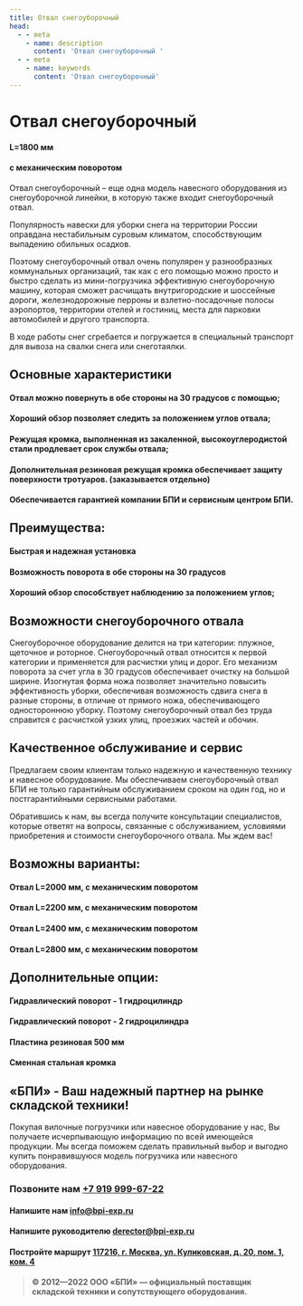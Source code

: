 ```yaml
---
title: Отвал снегоуборочный
head:
  - - meta
    - name: description
      content: 'Отвал снегоуборочный '
  - - meta
    - name: keywords 
      content: 'Отвал снегоуборочный'
---
```


# Отвал снегоуборочный

#### L=1800 мм
#### с механическим поворотом

Отвал снегоуборочный – еще одна модель навесного оборудования из снегоуборочной линейки, в которую также входит снегоуборочный отвал. 

Популярность навески для уборки снега на территории России оправдана нестабильным суровым климатом, способствующим выпадению обильных осадков. 

Поэтому снегоуборочный отвал очень популярен у разнообразных коммунальных организаций, так как с его помощью можно просто и быстро сделать из мини-погрузчика эффективную снегоуборочную машину, которая сможет расчищать внутригородские и шоссейные дороги, железнодорожные перроны и взлетно-посадочные полосы аэропортов, территории отелей и гостиниц, места для парковки автомобилей и другого транспорта.

В ходе работы снег сгребается и погружается в специальный транспорт для вывоза на свалки снега или снеготаялки.

## Основные характеристики

#### Отвал можно повернуть в обе стороны на 30 градусов с помощью;
#### Хороший обзор позволяет следить за положением углов отвала;
#### Режущая кромка, выполненная из закаленной, высокоуглеродистой стали продлевает срок службы отвала;
#### Дополнительная резиновая режущая кромка обеспечивает защиту поверхности тротуаров. (заказывается отдельно)
#### Обеспечивается гарантией компании БПИ и сервисным центром БПИ.

## Преимущества:
#### Быстрая и надежная установка
#### Возможность поворота в обе стороны на 30 градусов
#### Хороший обзор способствует наблюдению за положением углов;

## Возможности снегоуборочного отвала
Снегоуборочное оборудование делится на три категории: плужное, щеточное и роторное. Снегоуборочный отвал относится к первой категории и применяется для расчистки улиц и дорог. Его механизм поворота за счет угла в 30 градусов обеспечивает очистку на большой ширине. Изогнутая форма ножа позволяет значительно повысить эффективность уборки, обеспечивая возможность сдвига снега в разные стороны, в отличие от прямого ножа, обеспечивающего одностороннюю уборку. Поэтому снегоуборочный отвал без труда справится с расчисткой узких улиц, проезжих частей и обочин.

## Качественное обслуживание и сервис
Предлагаем своим клиентам только надежную и качественную технику и навесное оборудование. Мы обеспечиваем снегоуборочный отвал БПИ не только гарантийным обслуживанием сроком на один год, но и постгарантийными сервисными работами.

Обратившись к нам, вы всегда получите консультации специалистов, которые ответят на вопросы, связанные с обслуживанием, условиями приобретения и стоимости снегоуборочного отвала. Мы ждем вас!

## Возможны варианты:
#### Отвал L=2000 мм, с механическим поворотом
#### Отвал L=2200 мм, с механическим поворотом
#### Отвал L=2400 мм, с механическим поворотом
#### Отвал L=2800 мм, с механическим поворотом

## Дополнительные опции:
#### Гидравлический поворот - 1 гидроцилиндр
#### Гидравлический поворот - 2 гидроцилиндра
#### Пластина резиновая 500 мм
#### Сменная стальная кромка



## «БПИ» - Ваш надежный партнер на рынке складской техники!

Покупая вилочные погрузчики или навесное оборудование у нас, Вы получаете исчерпывающую информацию по всей имеющейся продукции. Мы всегда поможем сделать правильный выбор и выгодно купить понравившуюся модель погрузчика или навесного оборудования.


### Позвоните нам <a href="tel:+79199996722">+7 919 999-67-22</a>

#### Напишите нам <a href="mailto:info@bpi-exp.ru">info@bpi-exp.ru</a>

#### Напишите руководителю <a href="mailto:derector@bpi-exp.ru">derector@bpi-exp.ru</a>

#### Постройте маршрут <a href="https://yandex.ru/maps/213/moscow/?from=api-maps&ll=37.560718%2C55.567506&mode=routes&origin=jsapi_2_1_79&rtext=~55.567988%2C37.560664&rtt=mt&ruri=~&z=19">117216, г. Москва, ул. Куликовская, д. 20, пом. 1, ком. 4</a>

> **© 2012—2022 ООО «БПИ» — официальный поставщик складской техники и сопутствующего оборудования.**

